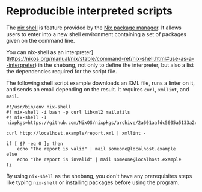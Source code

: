 # Reproducible interpreted scripts

The [nix
shell](https://nixos.org/manual/nix/stable/command-ref/nix-shell.html)
is feature provided by the [Nix package
manager](https://nixos.org/guides/how-nix-works.html). It allows users
to enter into a new shell environment containing a set of packages given
on the command line.

You can nix-shell as an interpreter](https://nixos.org/manual/nix/stable/command-ref/nix-shell.html#use-as-a--interpreter)
in the shebang, not only to define the interpreter, but also a list the
dependencies required for the script file.

The following shell script example downloads an XML file, runs a linter on it, and sends an email depending on the result.
It requires `curl`, `xmllint`, and `mail`.

```shell
#!/usr/bin/env nix-shell
#! nix-shell -i bash -p curl libxml2 mailutils
#! nix-shell -I nixpkgs=https://github.com/NixOS/nixpkgs/archive/2a601aafdc5605a5133a2ca506a34a3a73377247.tar.gz

curl http://localhost.example/report.xml | xmllint -

if [ $? -eq 0 ]; then
    echo "The report is valid" | mail someone@localhost.example
else
    echo "The report is invalid" | mail someone@localhost.example
fi
```

By using `nix-shell` as the shebang, you don't have any prerequisites
steps like typing `nix-shell` or installing packages before using the
program.

